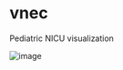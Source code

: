 # vnec
Pediatric NICU visualization

![image](https://user-images.githubusercontent.com/289957/222532296-92543431-865f-4ddf-8045-0b3b887eeb2c.png)
